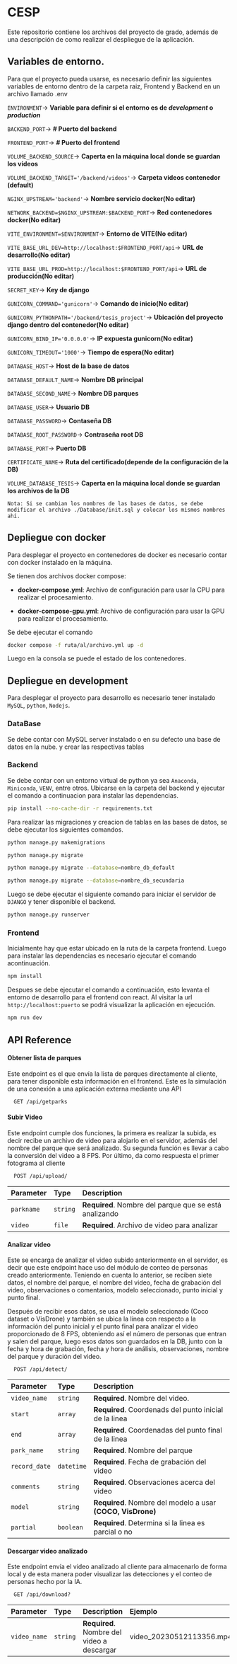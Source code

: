 
# CESP

Este repositorio contiene los archivos del proyecto de grado, además de una descripción de como realizar el despliegue de la aplicación.




## Variables de entorno.

Para que el proyecto pueda usarse, es necesario definir las siguientes variables de entorno dentro de la carpeta raiz, Frontend y Backend en un archivo llamado .env

`ENVIRONMENT`-> **Variable para definir si el entorno es de _development_ o _production_**

`BACKEND_PORT`-> **# Puerto del backend**

`FRONTEND_PORT`-> **# Puerto del frontend**

`VOLUME_BACKEND_SOURCE`-> **Caperta en la máquina local donde se guardan los videos**

`VOLUME_BACKEND_TARGET='/backend/videos'`-> **Carpeta videos contenedor (default)**

`NGINX_UPSTREAM='backend'`-> **Nombre servicio docker(No editar)**

`NETWORK_BACKEND=$NGINX_UPSTREAM:$BACKEND_PORT`-> **Red contenedores docker(No editar)**

`VITE_ENVIRONMENT=$ENVIRONMENT`-> **Entorno de VITE(No editar)**

`VITE_BASE_URL_DEV=http://localhost:$FRONTEND_PORT/api`-> **URL de desarrollo(No editar)**

`VITE_BASE_URL_PROD=http://localhost:$FRONTEND_PORT/api`-> **URL de producción(No editar)**

`SECRET_KEY`-> **Key de django**

`GUNICORN_COMMAND='gunicorn'`-> **Comando de inicio(No editar)**

`GUNICORN_PYTHONPATH='/backend/tesis_project'`-> **Ubicación del proyecto django dentro del contenedor(No editar)**

`GUNICORN_BIND_IP='0.0.0.0'`-> **IP expuesta gunicorn(No editar)**

`GUNICORN_TIMEOUT='1000'`-> **Tiempo de espera(No editar)**

`DATABASE_HOST`-> **Host de la base de datos**

`DATABASE_DEFAULT_NAME`-> **Nombre DB principal**

`DATABASE_SECOND_NAME`-> **Nombre DB parques**

`DATABASE_USER`-> **Usuario DB**

`DATABASE_PASSWORD`-> **Contaseña DB**

`DATABASE_ROOT_PASSWORD`-> **Contraseña root DB**

`DATABASE_PORT`-> **Puerto DB**

`CERTIFICATE_NAME`-> **Ruta del certificado(depende de la configuración de la DB)**

`VOLUME_DATABASE_TESIS`-> **Caperta en la máquina local donde se guardan los archivos de la DB**

`Nota: Si se cambian los nombres de las bases de datos, se debe modificar el archivo ./Database/init.sql y colocar los mismos nombres ahí.`
## Depliegue con docker

Para desplegar el proyecto en contenedores de docker es necesario contar con docker instalado en la máquina.

Se tienen dos archivos docker compose:
- **docker-compose.yml**: Archivo de configuración para usar la CPU para realizar el procesamiento.

- **docker-compose-gpu.yml**: Archivo de configuración para usar la GPU para realizar el procesamiento.

Se debe ejecutar el comando 
```bash 
docker compose -f ruta/al/archivo.yml up -d
```
Luego en la consola se puede el estado de los contenedores.

## Depliegue en development

Para desplegar el proyecto para desarrollo es necesario tener instalado `MySQL`, `python`, `Nodejs`.

### DataBase
Se debe contar con MySQL server instalado o en su defecto una base de datos en la nube. y crear las respectivas tablas

### Backend
Se debe contar con un entorno virtual de python ya sea `Anaconda`, `Miniconda`, `VENV`, entre otros. Ubicarse en la carpeta del backend y ejecutar el comando a continuacion para instalar las dependencias.

```bash
pip install --no-cache-dir -r requirements.txt
```

Para realizar las migraciones y creacion de tablas en las bases de datos, se debe ejecutar los siguientes comandos.
```bash
python manage.py makemigrations

python manage.py migrate

python manage.py migrate --database=nombre_db_default

python manage.py migrate --database=nombre_db_secundaria

```

Luego se debe ejecutar el siguiente comando para iniciar el servidor de `DJANGO` y tener disponible el backend.

```bash
python manage.py runserver
```

### Frontend
Inicialmente hay que estar ubicado en la ruta de la carpeta frontend. Luego para instalar las dependencias es necesario ejecutar el comando acontinuación.

```bash
npm install
```
Despues se debe ejecutar el comando a continuación, esto levanta el entorno de desarrollo para el frontend con react. Al visitar la url `http://localhost:puerto` se podrá visualizar la aplicación en ejecución.
```bash
npm run dev
```
## API Reference

#### Obtener lista de parques

Este endpoint es el que envía la lista de parques directamente al cliente, para tener disponible esta información en el frontend. Este es la simulación de una conexión a una aplicación externa mediante una API

```http
  GET /api/getparks
```

#### Subir Video

Este endpoint cumple dos funciones, la primera es realizar la subida, es decir recibe un archivo de video para alojarlo en el servidor, además del nombre del parque que será analizado. Su segunda función es llevar a cabo la conversión del video a 8 FPS. Por último, da como respuesta el primer fotograma al cliente

```http
  POST /api/upload/
```

| Parameter | Type     | Description                       |
| :-------- | :------- | :-------------------------------- |
| `parkname`      | `string` | **Required**. Nombre del parque que se está analizando |
| `video`      | `file` | **Required**. Archivo de video para analizar |

#### Analizar video

Este se encarga de analizar el video subido anteriormente en el servidor, es decir que este endpoint hace uso del módulo de conteo de personas creado anteriormente. Teniendo en cuenta lo anterior, se reciben siete datos, el nombre del parque, el nombre del video, fecha de grabación del video, observaciones o comentarios, modelo seleccionado, punto inicial y punto final.

Después de recibir esos datos, se usa el modelo seleccionado (Coco dataset o VisDrone) y también se ubica la línea con respecto a la información del punto inicial y el punto final para analizar el video proporcionado de 8 FPS, obteniendo así el número de personas que entran y salen del parque, luego esos datos son guardados en la DB, junto con la fecha y hora de grabación, fecha y hora de análisis, observaciones, nombre del parque y duración del video.

```http
  POST /api/detect/
```

| Parameter | Type     | Description                       |
| :-------- | :------- | :-------------------------------- |
| `video_name`      | `string` | **Required**. Nombre del video. |
| `start`      | `array` | **Required**. Coordenads del punto inicial de la linea |
| `end`      | `array` | **Required**. Coordenadas del punto final de la linea |
| `park_name`      | `string` | **Required**. Nombre del parque |
| `record_date`      | `datetime` | **Required**. Fecha de grabación del video |
| `comments`      | `string` | **Required**. Observaciones acerca del video |
| `model`      | `string` | **Required**. Nombre del modelo a usar **(COCO, VisDrone)** |
| `partial`      | `boolean` | **Required**. Determina si la linea es parcial o no |

#### Descargar video analizado

Este endpoint envía el video analizado al cliente para almacenarlo de forma local y de esta manera poder visualizar las detecciones y el conteo de personas hecho por la IA.

```http
  GET /api/download?
```

| Parameter | Type     | Description                       | Ejemplo                       |
| :-------- | :------- | :-------------------------------- | :-------------------------------- |
| `video_name`      | `string` | **Required**. Nombre del video a descargar | video_20230512113356.mp4 |